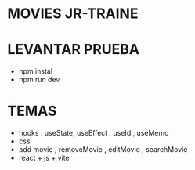 # MOVIES JR-TRAINE

# LEVANTAR PRUEBA
- npm instal
- npm run dev

# TEMAS
- hooks : useState, useEffect , useId , useMemo
- css
- add movie , removeMovie , editMovie , searchMovie
- react + js + vite
